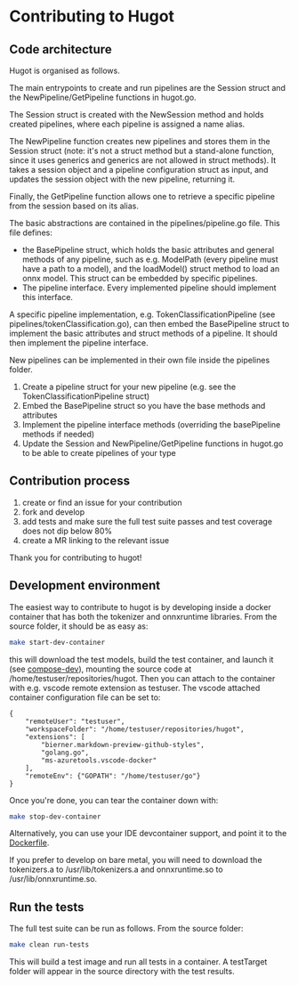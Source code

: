 # Contributing to Hugot

## Code architecture

Hugot is organised as follows.

The main entrypoints to create and run pipelines are the Session struct and the NewPipeline/GetPipeline functions in hugot.go. 

The Session struct is created with the NewSession method and holds created pipelines, where each pipeline is assigned a name alias.

The NewPipeline function creates new pipelines and stores them in the Session struct (note: it's not a struct method but a stand-alone function, 
since it uses generics and generics are not allowed in struct methods). It
takes a session object and a pipeline configuration struct as input, and updates the session object with the new pipeline, returning it.

Finally, the GetPipeline function allows one to retrieve a specific pipeline from the session based on its alias.

The basic abstractions are contained in the pipelines/pipeline.go file. This file defines:

- the BasePipeline struct, which holds the basic attributes and general methods of any pipeline, such as e.g. ModelPath (every pipeline must have a path to a model), and the loadModel() struct method to load an onnx model. This struct can be embedded by specific pipelines.
- The pipeline interface. Every implemented pipeline should implement this interface.

A specific pipeline implementation, e.g. TokenClassificationPipeline (see pipelines/tokenClassification.go), can then embed the BasePipeline struct to implement the basic attributes and struct methods of a pipeline. It should then implement the pipeline interface. 

New pipelines can be implemented in their own file inside the pipelines folder. 

1. Create a pipeline struct for your new pipeline (e.g. see the TokenClassificationPipeline struct)
2. Embed the BasePipeline struct so you have the base methods and attributes
3. Implement the pipeline interface methods (overriding the basePipeline methods if needed)
4. Update the Session and NewPipeline/GetPipeline functions in hugot.go to be able to create pipelines of your type

## Contribution process

1. create or find an issue for your contribution
2. fork and develop
3. add tests and make sure the full test suite passes and test coverage does not dip below 80%
4. create a MR linking to the relevant issue

Thank you for contributing to hugot!

## Development environment

The easiest way to contribute to hugot is by developing inside a docker container that has both the tokenizer and onnxruntime libraries.
From the source folder, it should be as easy as:

```bash
make start-dev-container
```

this will download the test models, build the test container, and launch it (see [compose-dev](./compose-dev.yaml)), mounting the source code at /home/testuser/repositories/hugot. Then you can attach to the container with e.g. vscode remote extension as testuser. The vscode attached container configuration file can be set to:

```
{
    "remoteUser": "testuser",
    "workspaceFolder": "/home/testuser/repositories/hugot",
    "extensions": [
		"bierner.markdown-preview-github-styles",
		"golang.go",
		"ms-azuretools.vscode-docker"
	],
    "remoteEnv": {"GOPATH": "/home/testuser/go"}
}
```

Once you're done, you can tear the container down with:

```bash
make stop-dev-container
```

Alternatively, you can use your IDE devcontainer support, and point it to the [Dockerfile](./Dockerfile).

If you prefer to develop on bare metal, you will need to download the tokenizers.a to /usr/lib/tokenizers.a and onnxruntime.so to /usr/lib/onnxruntime.so.

## Run the tests

The full test suite can be run as follows. From the source folder:

```bash
make clean run-tests
```

This will build a test image and run all tests in a container. A testTarget folder will appear in the source directory with the test results.

